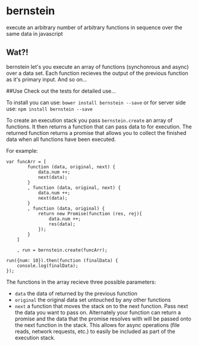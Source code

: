 # bernstein
execute an arbitrary number of arbitrary functions in sequence over the same data in javascript

## Wat?!
bernstein let's you execute an array of functions (synchonrous and async) over a data set. Each function recieves the output of the previous function as it's primary input. And so on...

##Use
Check out the tests for detailed use...

To install you can use: `bower install bernstein --save` or for server side use: `npm install bernstein --save`

To create an execution stack you pass `bernstein.create` an array of functions. It then returns a function that can pass data to for execution. The returned function returns a promise that allows you to collect the finished data when all functions have been executed.

For example:
```
var funcArr = [
        function (data, original, next) {
            data.num ++;
            next(data);
        }
        , function (data, original, next) {
            data.num ++;
            next(data);
        }
        , function (data, original) {
            return new Promise(function (res, rej){
                data.num ++;
                res(data);
            });
        }
    ]

    , run = bernstein.create(funcArr);

run({num: 10}).then(function (finalData) {
    console.log(finalData); 
});

```

The functions in the array recieve three possible parameters:
- `data` the data of returned by the previous function
- `original` the original data set untouched by any other functions
- `next` a function that moves the stack on to the next function. Pass next the data you want to pass on. Alternately your function can return a promise and the data that the promise resolves with will be passed onto the next function in the stack. This allows for async operations (file reads, network requests, etc.) to easily be included as part of the execution stack.
